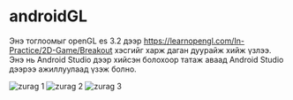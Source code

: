 # androidGL
Энэ тоглоомыг openGL es 3.2 дээр https://learnopengl.com/In-Practice/2D-Game/Breakout хэсгийг харж даган дуурайж хийж үзлээ. 
Энэ нь Android Studio дээр хийсэн болохоор татаж аваад Android Studio дээрээ ажиллуулаад үзэж болно.  

![zurag 1](https://lh3.googleusercontent.com/fife/ABSRlIo5UPfD9jDitflFXGM_odDC2GiA30qWdE4ddIMqlEB6kqBk9l1FSfmjdiiHpI4cX0R9nGMZY5Ka3z0nLqr2LOUqWPmk-5xyn9GYiTX-XWCMOMXxMkDlovcbTCPVKb6E56XsyYRYkb74n8o-hcxWEhwIDFfC31vnbaDfuVfnR13mmsyQId_8mLFKQEIY5mxQeujAJvOlZIsxqDKzFvBl-ZVMeQn7-RNH5RHE0mfZU3HLKxgO4IUtX4_Rdg84btMlyVr8msorPD-lm81HlZurSoAWmhN0y_-e7ee7emZLlr_u-nP7ydBKRD6S_Th5gd-0c7hNRKwVMLlyzVFLf67cjfm873__SBS1jDuHexQKOpmt4VAtZLG4gnuasExTcMj2wchvwIc69-NWfnXaUAIRCsJxmdETqHeGmWinfYx0Ar63hsiQvzW0F--losX1g72XHdeDDVfCJ311A7gsMCaxi5NVSxYONarzMoRWb3QFolYoNauGpiAVyaK26wH3G1mGS0vjYg4dPshapckawzBb3atMLTs6UrhH5OPB6uospxyojjwXiLrX1k2JxDjx73A_Tpt7GG7-g_09TFYd_WGZLWsODUrYIXZfdZsbSq9itq-QvSMFxNgkPwXHWNk-WxVIdcMBMCT79x0ZotGHO_p1y3wkEUKaDWkNWO5g5aEDgckh3wyg1Hldj3lH6LUzS2qPWBJMnsjGU0Kq2C1I9AXmQd_MCRJ_g7xZkQ=w1366-h630-ft)
![zurag 2](https://lh3.googleusercontent.com/fife/ABSRlIoklSczWKoWoxXogepWFh6nm5vVw7DlkgHC2UMOG0umRCDKEFjY9cnw5v0zZN4zFcIpCRcaqWuiIxgbWioqiGylpteTfcnwTUuqfdBlpzIcZain95kK3hpeiWc4V8OHfootHvgqNZoe71hyC0DMIKsWXTtIb70vWCg74CGx5Zoy6fpxSqs-up63oHrmBy-a1qr6MpFPskBcJBf9dFNPBa5shKTUx4rQBN8CHN2woaULAOcgjNGTwkiez6Edq8r1YiCx3t7O4U1yclOUZlrR4UuBgnVK_oLm86sr_9gDTo19oozbX3pda7JHAfrWkDVG_ovIwKas8j74f3v5O_yw5uYBkHUGuAVIJiaujZr10Atz-Xywh6eNcqq6w4NNbSlLnkgSi_tt8LFC4WpZmrstC9FZpfGATOFw4lQlyodSIzfX2VPYgB8blPcCWWBxp0AF0wa-xRkaud6qDuGYX9BbHZkZd1U4hxp5-Pw6dcsBL_vuQaWxJWE7EBFnZexpppZD80H6WQ5gwwBWw5JtlPThIgPOpsrb6Goc0XpWUAlRZ1o1POB5PC7YZdNngjMT1vgGbIU-K44IiWFAI6BpXOqg6WSJPyDmvPXIO-0svOL0PJwIwaiCTjDtlpSdVFYMSTKgo2abyEI_BZVGxajqpDA726PGFRqSZ3FQEDO3WUOvtiEJD7X4o9PLga6yx8SuLBnDHXCvX3Ryi6NV4KWPBvJKkWAKVD9WOaxSMg=w1366-h380-ft)
![zurag 3](https://lh3.googleusercontent.com/fife/ABSRlIqQEZneyI9UeVhAUHuz0wNCyQmUpnVBrcAY1_zyQznTDG-PP4CbsrwyyuJQGe1gTZSjSi-9cpT5-YVi_e9mGR2mss9pxtX3jEgHupohzUQiFylweOwb6yBOfsi2MHrTgcGNvUCnq_lHR1A69fJXBPzKlY0BKCyovkGHs5XW8NJyHWH_u54B1cg5W50TZha2S8SIvsu4sVVj6WgRrSwVdItscYAeTye4xUSvj-5X1sy2xroIWaHx3nW7wAL2LpL3N03JEVFU2mSGv7sbQWr_CcP_7butyz-fCWW1gsW09XI-oyW7c7opCLrR7a4gjQ26eUWov_aGt6apPM8tSUgJIK2hTZmi9aVO9YMH6NbvceAE3Kujd4cB9NCqtq-O6L6M5T6FqRk9Oq2IIe8ZSnP07csd6WzsQ7cV2sTlm6Z-Pw2JXzs2q857ZVLH22DBAwpSt9NJvWUOdmiGY1l77umrv4uZz_1rTz7nTyuiRmwCoFXQ5FG_agCAPrhFfrFB3jkuXXszGt5006MO3JGxlg3yoTYK3ZNo41hr6Cubx2K7IGr8aXSyKwsVGAO7yLCySzk3AzrWaLQ8GpxRS2XCbbdtMELVZZOs-rj7E5mbX75uvydKOxipO6voZWeFnszU-hhhuCbwsDnYDrgWnNiZrFOwNghINzb97jB7Zc81LSE4rxInSusKDVcd2oy6oizJYQrjDnxzXxGYlk7RRhuReyK0CprcTLvQzQAKPA=w1366-h380-ft)
